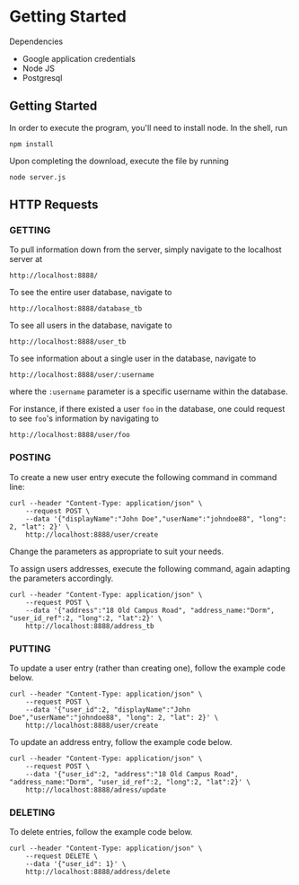 # Getting Started

Dependencies
- Google application credentials
- Node JS
- Postgresql

## Getting Started

In order to execute the program, you'll need to install node. In the shell, run
```
npm install
```

Upon completing the download, execute the file by running
```
node server.js
```

## HTTP Requests

### GETTING
To pull information down from the server, simply navigate to the localhost server at
```
http://localhost:8888/
```
To see the entire user database, navigate to
```
http://localhost:8888/database_tb
```
To see all users in the database, navigate to
```
http://localhost:8888/user_tb
```
To see information about a single user in the database, navigate to
```
http://localhost:8888/user/:username
```
where the `:username` parameter is a specific username within the database.

For instance, if there existed a user `foo` in the database, one could request to see `foo`'s information by navigating to
```
http://localhost:8888/user/foo
```
### POSTING
To create a new user entry execute the following command in command line:
```
curl --header "Content-Type: application/json" \
    --request POST \
    --data '{"displayName":"John Doe","userName":"johndoe88", "long": 2, "lat": 2}' \
    http://localhost:8888/user/create
```
Change the parameters as appropriate to suit your needs.

To assign users addresses, execute the following command, again adapting the parameters accordingly.
```
curl --header "Content-Type: application/json" \
    --request POST \
    --data '{"address":"18 Old Campus Road", "address_name:"Dorm", "user_id_ref":2, "long":2, "lat":2}' \
    http://localhost:8888/address_tb
```

### PUTTING

To update a user entry (rather than creating one), follow the example code below.

```
curl --header "Content-Type: application/json" \
    --request POST \
    --data '{"user_id":2, "displayName":"John Doe","userName":"johndoe88", "long": 2, "lat": 2}' \
    http://localhost:8888/user/create
```

To update an address entry, follow the example code below.

```
curl --header "Content-Type: application/json" \
    --request POST \
    --data '{"user_id":2, "address":"18 Old Campus Road", "address_name:"Dorm", "user_id_ref":2, "long":2, "lat":2}' \
    http://localhost:8888/adress/update
```

### DELETING
To delete entries, follow the example code below.

```
curl --header "Content-Type: application/json" \
    --request DELETE \
    --data '{"user_id": 1}' \
    http://localhost:8888/address/delete
```
